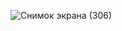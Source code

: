 ![Снимок экрана (306)](https://user-images.githubusercontent.com/116340503/209471265-20769bd4-11a9-466f-ac46-cdbe207b574e.png)
